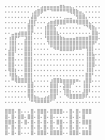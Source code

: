 ⠄⠄⠄⠄⠄⠄⠄⠄⠄⠄⠄⣠⣤⣤⣤⣤⣤⣶⣦⣤⣄⡀⠄⠄⠄⠄⠄⠄⠄⠄
⠄⠄⠄⠄⠄⠄⠄⠄⢀⣴⣿⡿⠛⠉⠙⠛⠛⠛⠛⠻⢿⣿⣷⣤⡀⠄⠄⠄⠄⠄
⠄⠄⠄⠄⠄⠄⠄⠄⣼⣿⠋⠄⠄⠄⠄⠄⠄⠄⢀⣀⣀⠈⢻⣿⣿⡄⠄⠄⠄⠄
⠄⠄⠄⠄⠄⠄⠄⣸⣿⡏⠄⠄⠄⣠⣶⣾⣿⣿⣿⠿⠿⠿⢿⣿⣿⣿⣄⠄⠄⠄
⠄⠄⠄⠄⠄⠄⠄⣿⣿⠁⠄⠄⢰⣿⣿⣯⠁⠄⠄⠄⠄⠄⠄⠄⠈⠙⢿⣷⡄⠄
⠄⠄⣀⣤⣴⣶⣶⣿⡟⠄⠄⠄⢸⣿⣿⣿⣆⠄⠄⠄⠄⠄⠄⠄⠄⠄⠄⣿⣷⠄
⠄⢰⣿⡟⠋⠉⣹⣿⡇⠄⠄⠄⠘⣿⣿⣿⣿⣷⣦⣤⣤⣤⣶⣶⣶⣶⣿⣿⣿⠄
⠄⢸⣿⡇⠄⠄⣿⣿⡇⠄⠄⠄⠄⠹⣿⣿⣿⣿⣿⣿⣿⣿⣿⣿⣿⣿⣿⡿⠃⠄
⠄⣸⣿⡇⠄⠄⣿⣿⡇⠄⠄⠄⠄⠄⠉⠻⠿⣿⣿⣿⣿⡿⠿⠿⠛⢻⣿⡇⠄⠄
⠄⣿⣿⠁⠄⠄⣿⣿⡇⠄⠄⠄⠄⠄⠄⠄⠄⠄⠄⠄⠄⠄⠄⠄⠄⢸⣿⣧⠄⠄
⠄⣿⣿⠄⠄⠄⣿⣿⡇⠄⠄⠄⠄⠄⠄⠄⠄⠄⠄⠄⠄⠄⠄⠄⠄⢸⣿⣿⠄⠄
⠄⣿⣿⠄⠄⠄⣿⣿⡇⠄⠄⠄⠄⠄⠄⠄⠄⠄⠄⠄⠄⠄⠄⠄⠄⢸⣿⣿⠄⠄
⠄⢿⣿⡆⠄⠄⣿⣿⡇⠄⠄⠄⠄⠄⠄⠄⠄⠄⠄⠄⠄⠄⠄⠄⠄⢸⣿⡇⠄⠄
⠄⠸⣿⣧⡀⠄⣿⣿⡇⠄⠄⠄⠄⠄⠄⠄⠄⠄⠄⠄⠄⠄⠄⠄⠄⣿⣿⠃⠄⠄
⠄⠄⠛⢿⣿⣿⣿⣿⣇⠄⠄⠄⠄⠄⣰⣿⣿⣷⣶⣶⣶⣶⠶⠄⢠⣿⣿⠄⠄⠄
⠄⠄⠄⠄⠄⠄⠄⣿⣿⠄⠄⠄⠄⠄⣿⣿⡇⠄⣽⣿⡏⠁⠄⠄⢸⣿⡇⠄⠄⠄
⠄⠄⠄⠄⠄⠄⠄⣿⣿⠄⠄⠄⠄⠄⣿⣿⡇⠄⢹⣿⡆⠄⠄⠄⣸⣿⠇⠄⠄⠄
⠄⠄⠄⠄⠄⠄⠄⢿⣿⣦⣄⣀⣠⣴⣿⣿⠁⠄⠈⠻⣿⣿⣿⣿⡿⠏⠄⠄⠄⠄
⠄⠄⠄⠄⠄⠄⠄⠈⠛⠻⠿⠿⠿⠿⠋⠁⠄⠄⠄⠄⠄⠄⠄⠄⠄⠄⠄⠄⠄⠄

⣿⣿⣿⠄⣿⠄⠄⠄⣿⠄⣿⣿⣿⠄⣿⣿⣿⣿⠄⠄⣿⠄⣿⠄⣿⣿⣿
⣿⠄⣿⠄⣿⣿⠄⣿⣿⠄⣿⠄⣿⠄⣿⠄⠄⠄⠄⠄⣿⠄⣿⠄⣿
⣿⣿⣿⠄⣿⠄⣿⠄⣿⠄⣿⠄⣿⠄⣿⠄⣿⣿⠄⠄⣿⠄⣿⠄⣿⣿⣿
⣿⠄⣿⠄⣿⠄⠄⠄⣿⠄⣿⠄⣿⠄⣿⠄⠄⣿⠄⠄⣿⠄⣿⠄⠄⠄⣿
⣿⠄⣿⠄⣿⠄⠄⠄⣿⠄⣿⣿⣿⠄⣿⣿⣿⣿⠄⠄⣿⣿⣿⠄⣿⣿⣿